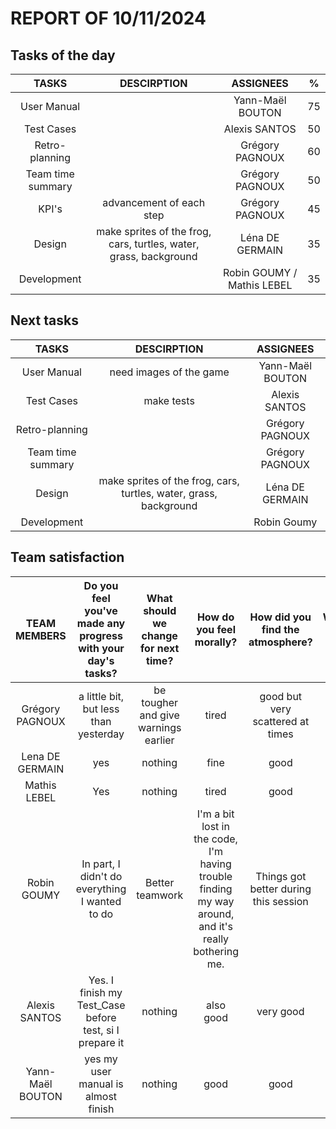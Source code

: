 # REPORT OF 10/11/2024

## Tasks of the day

| TASKS | DESCIRPTION | ASSIGNEES | % |
| :-: | :-: | :-: | :-: |
| User Manual |  | Yann-Maël BOUTON | 75 |
| Test Cases |  | Alexis SANTOS | 50 |
| Retro-planning |  | Grégory PAGNOUX | 60 |
| Team time summary |  | Grégory PAGNOUX | 50 |
| KPI's | advancement of each step | Grégory PAGNOUX | 45 |
| Design | make sprites of the frog, cars, turtles, water, grass, background | Léna DE GERMAIN | 35 |
| Development |  | Robin GOUMY / Mathis LEBEL | 35 |

## Next tasks

| TASKS | DESCIRPTION | ASSIGNEES |
| :-: | :-: | :-: |
| User Manual | need images of the game | Yann-Maël BOUTON |
| Test Cases | make tests | Alexis SANTOS |
| Retro-planning |  | Grégory PAGNOUX |
| Team time summary |  | Grégory PAGNOUX |
| Design | make sprites of the frog, cars, turtles, water, grass, background | Léna DE GERMAIN |
| Development |  | Robin Goumy |

## Team satisfaction

| TEAM MEMBERS | Do you feel you've made any progress with your day's tasks? | What should we change for next time? | How do you feel morally? | How did you find the atmosphere? | WARNING OF THE DAY | TOTAL WARNINGS |
| :-: | :-: | :-: | :-: | :-: | :-: | :-: |
| Grégory PAGNOUX | a little bit, but less than yesterday | be tougher and give warnings earlier | tired | good but very scattered at times | 0 | 0 |
| Lena DE GERMAIN | yes | nothing | fine | good | 0 | 0 |
| Mathis LEBEL | Yes | nothing | tired | good | 0 | 0 |
| Robin GOUMY | In part, I didn't do everything I wanted to do | Better teamwork | I'm a bit lost in the code, I'm having trouble finding my way around, and it's really bothering me. | Things got better during this session | 0 | 0 |
| Alexis SANTOS | Yes. I finish my Test_Case before test, si I prepare it | nothing | also good | very good | 0 | 0 |
| Yann-Maël BOUTON | yes my user manual is almost finish | nothing | good | good | 0 | 0 |
